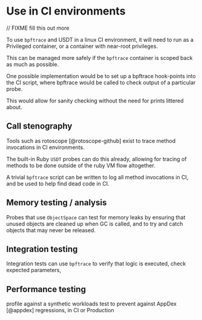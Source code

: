 # Use in CI environments

// FIXME fill this out more

To use `bpftrace` and USDT in a linux CI environment, it will need to run as a Privileged container, or a container with near-root privileges.

This can be managed more safely if the `bpftrace` container is scoped back as much as possible.

One possible implementation would be to set up a bpftrace hook-points into the CI script, where bpftrace would be called to check output of a particular probe.

This would allow for sanity checking without the need for prints littered about.

## Call stenography

Tools such as rotoscope [@rotoscope-github] exist to trace method invocations in CI environments.

The built-in Ruby `USDT` probes can do this already, allowing for tracing of methods to be done outside of the ruby VM flow altogether.

A trivial `bpftrace` script can be written to log all method invocations in CI, and be used to help find dead code in CI.

## Memory testing / analysis

Probes that use `ObjectSpace` can test for memory leaks by ensuring that unused objects are cleaned up when GC is called,
and to try and catch objects that may never be released.

## Integration testing

Integration tests can use `bpftrace` to verify that logic is executed, check expected parameters, 


## Performance testing

profile against a synthetic workloads test to prevent against AppDex [@appdex] regressions, in CI or Production
